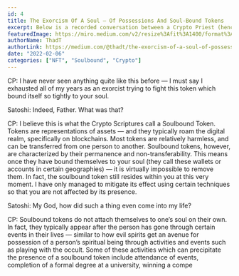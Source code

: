 ```yaml
---
id: 4
title: The Exorcism Of A Soul — Of Possessions And Soul-Bound Tokens
excerpt: Below is a recorded conversation between a Crypto Priest (henceforth known as CP) and a recently-possessed person (henceforth known as Satoshi) after a harrowing exorcism to rid Satoshi of a digital entity known as a “token” using a strong parasitic force known as soul-binding.
featuredImage: https://miro.medium.com/v2/resize%3Afit%3A1400/format%3Awebp/0%2AMM3z2KtiT8mJmn49.jpg
authorName: ThadT
authorLink: https://medium.com/@thadt/the-exorcism-of-a-soul-of-possessions-and-soul-bound-tokens-22d04a64cb61
date: "2022-02-06"
categories: ["NFT", "Soulbound", "Crypto"]
---
```

CP: I have never seen anything quite like this before — I must say I exhausted all of my years as an exorcist trying to fight this token which bound itself so tightly to your soul.

Satoshi: Indeed, Father. What was that?

CP: I believe this is what the Crypto Scriptures call a Soulbound Token. Tokens are representations of assets — and they typically roam the digital realm, specifically on blockchains. Most tokens are relatively harmless, and can be transferred from one person to another. Soulbound tokens, however, are characterized by their permanence and non-transferability. This means once they have bound themselves to your soul (they call these wallets or accounts in certain geographies) — it is virtually impossible to remove them. In fact, the soulbound token still resides within you at this very moment. I have only managed to mitigate its effect using certain techniques so that you are not affected by its presence.

Satoshi: My God, how did such a thing even come into my life?

CP: Soulbound tokens do not attach themselves to one’s soul on their own. In fact, they typically appear after the person has gone through certain events in their lives — similar to how evil spirits get an avenue for possession of a person’s spiritual being through activities and events such as playing with the occult. Some of these activities which can precipitate the presence of a soulbound token include attendance of events, completion of a formal degree at a university, winning a compe